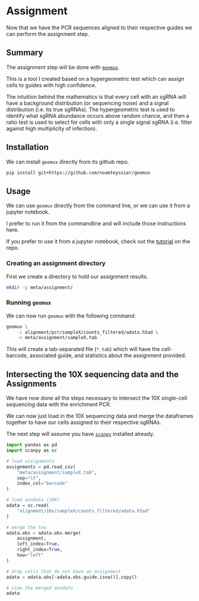 # Assignment

Now that we have the PCR sequences aligned to their respective guides
we can perform the assignment step.

## Summary

The assignment step will be done with [`geomux`](https://github.com/noamteyssier/geomux).

This is a tool I created based on a hypergeometric test which can assign cells
to guides with high confidence.

The intuition behind the mathematics is that every cell with an sgRNA will
have a background distribution (or sequencing noise) and a signal distribution
(i.e. its true sgRNAs).
The hypergeometric test is used to identify what sgRNA abundance occurs above
random chance, and then a ratio test is used to select for cells with only a
single signal sgRNA (i.e. filter against high multiplicity of infection).

## Installation

We can install `geomux` directly from its github repo.

``` bash
pip install git+https://github.com/noamteyssier/geomux
```

## Usage

We can use `geomux` directly from the command line, or we can use it from
a jupyter notebook.

I prefer to run it from the commandline and will include those instructions
here.

If you prefer to use it from a jupyter notebook, check out the
[tutorial](https://github.com/noamteyssier/geomux#python-module)
on the repo.

### Creating an assignment directory

First we create a directory to hold our assignment results.

``` bash
mkdir -p meta/assignment/
```

### Running `geomux`

We can now run `geomux` with the following command:

``` bash
geomux \
    -i alignment/pcr/sampleX/counts_filtered/adata.h5ad \
    -o meta/assignment/sampleX.tab
```

This will create a tab-separated file (`*.tab`) which will have the cell-barcode,
associated guide, and statistics about the assignment provided.

## Intersecting the 10X sequencing data and the Assignments

We have now done all the steps necessary to intersect the 10X single-cell sequencing
data with the enrichment PCR.

We can now just load in the 10X sequencing data and merge the dataframes together
to have our cells assigned to their respective sgRNAs.

The next step will assume you have [`scanpy`](https://scanpy.readthedocs.io/)
installed already.

``` python
import pandas as pd
import scanpy as sc

# load assignments
assignments = pd.read_csv(
    "meta/assignment/sampleX.tab", 
    sep="\t", 
    index_col="barcode"
)

# load anndata (10X)
adata = sc.read(
    "alignment/10x/sampleX/counts_filtered/adata.h5ad"
)

# merge the two
adata.obs = adata.obs.merge(
    assignment, 
    left_index=True, 
    right_index=True, 
    how="left"
)

# drop cells that do not have an assignment
adata = adata.obs[~adata.obs.guide.isna()].copy()

# view the merged anndata
adata
```

